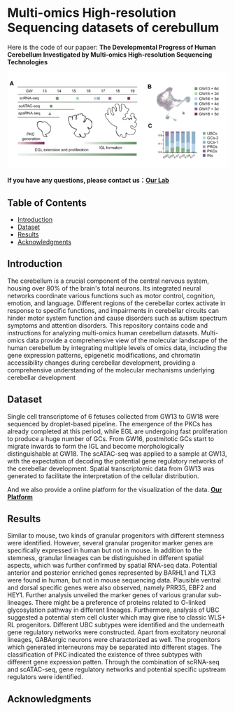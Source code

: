 #  Multi-omics High-resolution Sequencing datasets of cerebullum

Here is the code of our papaer: **The Developmental Progress of Human Cerebellum Investigated by Multi-omics High-resolution Sequencing Technologies**

![breif view of our paper](./picture1/picture1_00.png)


**If you have any questions, please contact us：**[**Our Lab**](http://english.genetics.cas.cn/people/faculty/index_20424.html?json=http://sourcedb.genetics.cas.cn/yw/people/peop/faculty/200907/t20090721_2130952.json)



## Table of Contents
- [Introduction](#introduction)
- [Dataset](#dataset)
- [Results](#results)
- [Acknowledgments](#acknowledgments)

## Introduction

The cerebellum is a crucial component of the central nervous system, housing over 80% of the brain's total neurons. Its integrated neural networks coordinate various functions such as motor control, cognition, emotion, and language. Different regions of the cerebellar cortex activate in response to specific functions, and impairments in cerebellar circuits can hinder motor system function and cause disorders such as autism spectrum symptoms and attention disorders. This repository contains code and instructions for analyzing multi-omics human cerebellum datasets. Multi-omics data provide a comprehensive view of the molecular landscape of the human cerebellum by integrating multiple levels of omics data, including the gene expression patterns, epigenetic modifications, and chromatin accessibility changes during cerebellar development, providing a comprehensive understanding of the molecular mechanisms underlying cerebellar development

## Dataset
Single cell transcriptome of 6 fetuses collected from GW13 to GW18 were sequenced by droplet-based pipeline. The emergence of the PKCs has already completed at this period, while EGL are undergoing fast proliferation to produce a huge number of GCs. From GW16, postmitotic GCs start to migrate inwards to form the IGL and become morphologically distinguishable at GW18. The scATAC-seq was applied to a sample at GW13, with the expectation of decoding the potential gene regulatory networks of the cerebellar development. Spatial transcriptomic data from GW13 was generated to facilitate the interpretation of the cellular distribution.

And we also provide a online platform for the visualization of the data. [**Our Platform**](http://sourcedb.genetics.cas.cn/yw/people/peop/faculty/200907/t20090721_2130952.json)

## Results
Similar to mouse, two kinds of granular progenitors with different stemness were identified. However, several granular progenitor marker genes are specifically expressed in human but not in mouse. In addition to the stemness, granular lineages can be distinguished in different spatial aspects, which was further confirmed by spatial RNA-seq data. Potential anterior and posterior enriched genes represented by BARHL1 and TLX3 were found in human, but not in mouse sequencing data. Plausible ventral and dorsal specific genes were also observed, namely PRR35, EBF2 and HEY1. Further analysis unveiled the marker genes of various granular sub-lineages. There might be a preference of proteins related to O-linked glycosylation pathway in different lineages. Furthermore, analysis of UBC suggested a potential stem cell cluster which may give rise to classic WLS+ RL progenitors. Different UBC subtypes were identified and the underneath gene regulatory networks were constructed. Apart from excitatory neuronal lineages, GABAergic neurons were characterized as well. The progenitors which generated interneurons may be separated into different stages. The classification of PKC indicated the existence of three subtypes with different gene expression patten. Through the combination of scRNA-seq and scATAC-seq, gene regulatory networks and potential specific upstream regulators were identified.

## Acknowledgments

